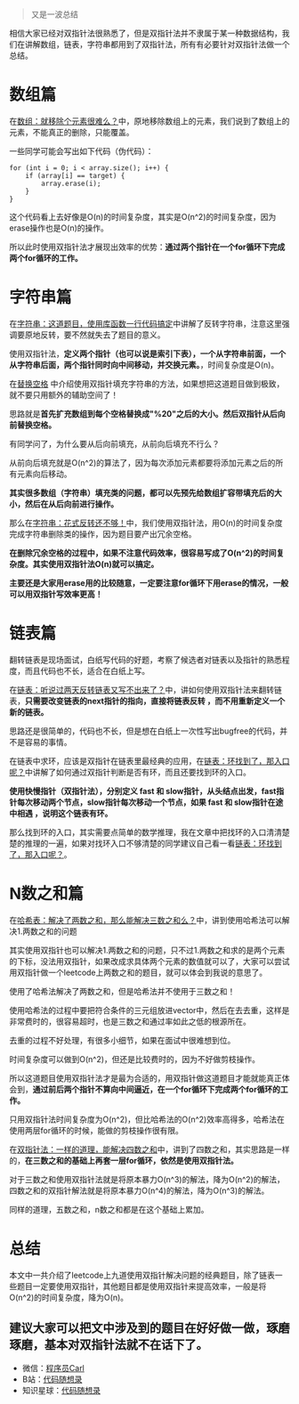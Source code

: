 <p align="center">
  <a href="https://mp.weixin.qq.com/s/QVF6upVMSbgvZy8lHZS3CQ"><img src="https://img.shields.io/badge/知识星球-代码随想录-blue" alt=""></a>
  <a href="https://mp.weixin.qq.com/s/b66DFkOp8OOxdZC_xLZxfw"><img src="https://img.shields.io/badge/刷题-微信群-green" alt=""></a>
  <a href="https://img-blog.csdnimg.cn/20201210231711160.png"><img src="https://img.shields.io/badge/公众号-代码随想录-brightgreen" alt=""></a>
  <a href="https://space.bilibili.com/525438321"><img src="https://img.shields.io/badge/B站-代码随想录-orange" alt=""></a>
</p>

> 又是一波总结

相信大家已经对双指针法很熟悉了，但是双指针法并不隶属于某一种数据结构，我们在讲解数组，链表，字符串都用到了双指针法，所有有必要针对双指针法做一个总结。 

# 数组篇 

在[数组：就移除个元素很难么？](https://mp.weixin.qq.com/s/wj0T-Xs88_FHJFwayElQlA)中，原地移除数组上的元素，我们说到了数组上的元素，不能真正的删除，只能覆盖。 

一些同学可能会写出如下代码（伪代码）：

```
for (int i = 0; i < array.size(); i++) {
    if (array[i] == target) {
        array.erase(i);
    }
}
```

这个代码看上去好像是O(n)的时间复杂度，其实是O(n^2)的时间复杂度，因为erase操作也是O(n)的操作。

所以此时使用双指针法才展现出效率的优势：**通过两个指针在一个for循环下完成两个for循环的工作。** 

# 字符串篇 

在[字符串：这道题目，使用库函数一行代码搞定](https://mp.weixin.qq.com/s/X02S61WCYiCEhaik6VUpFA)中讲解了反转字符串，注意这里强调要原地反转，要不然就失去了题目的意义。

使用双指针法，**定义两个指针（也可以说是索引下表），一个从字符串前面，一个从字符串后面，两个指针同时向中间移动，并交换元素。**，时间复杂度是O(n)。

在[替换空格](https://mp.weixin.qq.com/s/t0A9C44zgM-RysAQV3GZpg) 中介绍使用双指针填充字符串的方法，如果想把这道题目做到极致，就不要只用额外的辅助空间了！

思路就是**首先扩充数组到每个空格替换成"%20"之后的大小。然后双指针从后向前替换空格。**

有同学问了，为什么要从后向前填充，从前向后填充不行么？

从前向后填充就是O(n^2)的算法了，因为每次添加元素都要将添加元素之后的所有元素向后移动。

**其实很多数组（字符串）填充类的问题，都可以先预先给数组扩容带填充后的大小，然后在从后向前进行操作。** 

那么在[字符串：花式反转还不够！](https://mp.weixin.qq.com/s/X3qpi2v5RSp08mO-W5Vicw)中，我们使用双指针法，用O(n)的时间复杂度完成字符串删除类的操作，因为题目要产出冗余空格。

**在删除冗余空格的过程中，如果不注意代码效率，很容易写成了O(n^2)的时间复杂度。其实使用双指针法O(n)就可以搞定。** 

**主要还是大家用erase用的比较随意，一定要注意for循环下用erase的情况，一般可以用双指针写效率更高！**

# 链表篇 

翻转链表是现场面试，白纸写代码的好题，考察了候选者对链表以及指针的熟悉程度，而且代码也不长，适合在白纸上写。

在[链表：听说过两天反转链表又写不出来了？](https://mp.weixin.qq.com/s/pnvVP-0ZM7epB8y3w_Njwg)中，讲如何使用双指针法来翻转链表，**只需要改变链表的next指针的指向，直接将链表反转 ，而不用重新定义一个新的链表。** 

思路还是很简单的，代码也不长，但是想在白纸上一次性写出bugfree的代码，并不是容易的事情。

在链表中求环，应该是双指针在链表里最经典的应用，在[链表：环找到了，那入口呢？](https://mp.weixin.qq.com/s/_QVP3IkRZWx9zIpQRgajzA)中讲解了如何通过双指针判断是否有环，而且还要找到环的入口。

**使用快慢指针（双指针法），分别定义 fast 和 slow指针，从头结点出发，fast指针每次移动两个节点，slow指针每次移动一个节点，如果 fast 和 slow指针在途中相遇 ，说明这个链表有环。**

那么找到环的入口，其实需要点简单的数学推理，我在文章中把找环的入口清清楚楚的推理的一遍，如果对找环入口不够清楚的同学建议自己看一看[链表：环找到了，那入口呢？](https://mp.weixin.qq.com/s/_QVP3IkRZWx9zIpQRgajzA)。

# N数之和篇

在[哈希表：解决了两数之和，那么能解决三数之和么？](https://mp.weixin.qq.com/s/r5cgZFu0tv4grBAexdcd8A)中，讲到使用哈希法可以解决1.两数之和的问题

其实使用双指针也可以解决1.两数之和的问题，只不过1.两数之和求的是两个元素的下标，没法用双指针，如果改成求具体两个元素的数值就可以了，大家可以尝试用双指针做一个leetcode上两数之和的题目，就可以体会到我说的意思了。

使用了哈希法解决了两数之和，但是哈希法并不使用于三数之和！

使用哈希法的过程中要把符合条件的三元组放进vector中，然后在去去重，这样是非常费时的，很容易超时，也是三数之和通过率如此之低的根源所在。

去重的过程不好处理，有很多小细节，如果在面试中很难想到位。

时间复杂度可以做到O(n^2)，但还是比较费时的，因为不好做剪枝操作。

所以这道题目使用双指针法才是最为合适的，用双指针做这道题目才能就能真正体会到，**通过前后两个指针不算向中间逼近，在一个for循环下完成两个for循环的工作。**

只用双指针法时间复杂度为O(n^2)，但比哈希法的O(n^2)效率高得多，哈希法在使用两层for循环的时候，能做的剪枝操作很有限。

在[双指针法：一样的道理，能解决四数之和](https://mp.weixin.qq.com/s/nQrcco8AZJV1pAOVjeIU_g)中，讲到了四数之和，其实思路是一样的，**在三数之和的基础上再套一层for循环，依然是使用双指针法。**

对于三数之和使用双指针法就是将原本暴力O(n^3)的解法，降为O(n^2)的解法，四数之和的双指针解法就是将原本暴力O(n^4)的解法，降为O(n^3)的解法。

同样的道理，五数之和，n数之和都是在这个基础上累加。


# 总结 

本文中一共介绍了leetcode上九道使用双指针解决问题的经典题目，除了链表一些题目一定要使用双指针，其他题目都是使用双指针来提高效率，一般是将O(n^2)的时间复杂度，降为O(n)。

建议大家可以把文中涉及到的题目在好好做一做，琢磨琢磨，基本对双指针法就不在话下了。
-----------------------
* 微信：[程序员Carl](https://mp.weixin.qq.com/s/b66DFkOp8OOxdZC_xLZxfw)
* B站：[代码随想录](https://space.bilibili.com/525438321)
* 知识星球：[代码随想录](https://mp.weixin.qq.com/s/QVF6upVMSbgvZy8lHZS3CQ)
